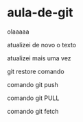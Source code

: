 # aula-de-git

olaaaaa


atualizei de novo o texto


atualizei mais uma vez


git restore comando


comando git push


comando git PULL

comando git fetch
